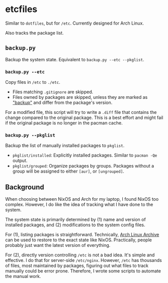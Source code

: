 # etcfiles

Similar to `dotfiles`, but for `/etc`. Currently designed for Arch Linux.

Also tracks the package list.

## `backup.py`

Backup the system state. Equivalent to `backup.py --etc --pkglist`.

### `backup.py --etc`

Copy files in `/etc` to `./etc`.

- Files matching `.gitignore` are skipped.
- Files owned by packages are skipped, unless they are marked as ["backup"](https://wiki.archlinux.org/title/PKGBUILD#backup) and differ from the package's version.

For a modified file, this script will try to write a `.diff` file that contains the change compared to the original package. This is a best effort and might fail if the original package is no longer in the pacman cache.

### `backup.py --pkglist`

Backup the list of manually installed packages to `pkglist`.

- `pkglist/installed`: Explicitly installed packages. Similar to `pacman -Qe` output.
- `pkglist/grouped`: Organize packages by groups. Packages without a group will be assigned to either `[aur]`, or `[ungrouped]`.

## Background

When choosing between NixOS and Arch for my laptop, I found NixOS too complex. However, I do like the idea of tracking what I have done to the system.

The system state is primarily determined by (1) name and version of installed packages, and (2) modifications to the system config files.

For (1), listing packages is straightforward. Technically, [Arch Linux Archive](https://wiki.archlinux.org/title/Arch_Linux_Archive) can be used to restore to the exact state like NixOS. Practically, people probably just want the latest version of everything.

For (2), directly version controlling `/etc` is not a bad idea. It's simple and effective. I do that for server-side `/etc/nginx`. However, `/etc` has thousands of files, most maintained by packages, figuring out what files to track manually could be error prone. Therefore, I wrote some scripts to automate the manual work.
